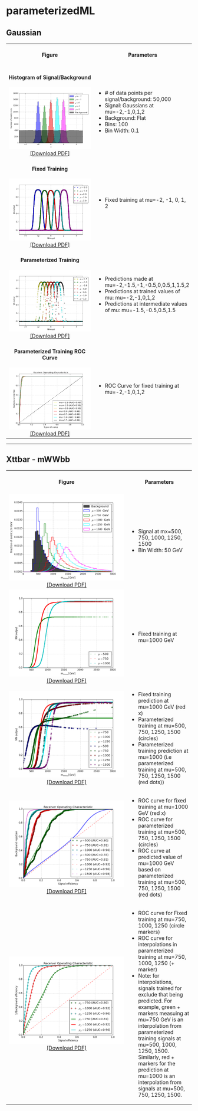 # parameterizedML

## Gaussian
<table style="width:100%">
<tr>
<td align=center> <h4>Figure</h4> </td>
<td align=center> <h4>Parameters</h4> </td>
</tr>
<tr>
<td width=65%, align=center>
<h4>Histogram of Signal/Background</h4>
<img src="/gaussian/plots/images/histogram_gaussian.png"><a href="/gaussian/plots/histogram_gaussian.pdf">[Download PDF]</a></td>
<td>
<ul>
<li> # of data points per signal/background: 50,000</li>
<li> Signal: Gaussians at mu=-2,-1,0,1,2</li>
<li> Background: Flat </li>
<li> Bins: 100 </li>
<li> Bin Width: 0.1 </li>
</ul>
</td>
</tr>
<tr>
<td width=65%, align=center>
<h4>Fixed Training</h4>
<img src="/gaussian/plots/images/fixedTraining.png"><a href="/gaussian/plots/fixedTraining.pdf">[Download PDF]</a></td>
<td>
<ul>
<li>Fixed training at mu=-2, -1, 0, 1, 2</li>
</ul>
</td>
</tr>
<tr>
<td width=65%, align=center>
<h4>Parameterized Training</h4>
<img src="/gaussian/plots/images/paramTraining_complete.png"><a href="/gaussian/plots/paramTraining_complete.pdf">[Download PDF]</a></td>
<td>
<ul>
<li>Predictions made at mu=-2,-1.5,-1,-0.5,0,0.5,1,1.5,2</li>
<li>Predictions at trained values of mu: mu=-2,-1,0,1,2</li>
<li>Predictions at intermediate values of mu: mu=-1.5,-0.5,0.5,1.5</li>
</ul>
</td>
</tr>
<tr>
<td width=65%, align=center>
<h4>Parameterized Training ROC Curve</h4>
<img src="/gaussian/plots/images/ROC_parameterized.png"><a href="/gaussian/plots/ROC_parameterized.pdf">[Download PDF]</a></td>
<td>
<ul>
<li>ROC Curve for fixed training at mu=-2,-1,0,1,2 </li>
</ul>
</td>
</tr>
</table>

---

## Xttbar - mWWbb

<table style="width:100%">
<tr>
<td align=center> <h4>Figure</h4> </td>
<td align=center> <h4>Parameters</h4> </td>
</tr>
<tr>
<td width=65%, align=center><img src="/mwwbb/plots/images/mWWbb_histogram.png"><a href="/mwwbb/plots/mWWbb_histogram.pdf">[Download PDF]</a></td>
<td>
<ul>
<li> Signal at mx=500, 750, 1000, 1250, 1500</li>
<li> Bin Width: 50 GeV </li>
</ul>
</td>
</tr>
<tr>
<td width=65%, align=center><img src="/mwwbb/plots/images/fixedTraining.png"><a href="/mwwbb/plots/fixedTraining.pdf">[Download PDF]</a></td>
<td>
<ul>
<li>Fixed training at mu=1000 GeV</li>
</ul>
</td>
</tr>
<tr>
<td width=65%, align=center><img src="/mwwbb/plots/images/paramTraining_complete.png"><a href="/mwwbb/plots/paramTraining_complete.pdf">[Download PDF]</a></td>
<td>
<ul>
<li>Fixed training prediction at mu=1000 GeV (red x)</li>
<li>Parameterized training at mu=500, 750, 1250, 1500 (circles)</li>
<li>Parameterized training prediction at mu=1000 (i.e parameterized training at mu=500, 750, 1250, 1500 (red dots))</li>
</ul>
</td>
</tr>
<tr>
<td width=65%, align=center> 
<img src="/mwwbb/plots/images/param_ROC_plot.png"><a href="/mwwbb/plots/param_ROC_plot.pdf">[Download PDF]</a></td>
<td>
<ul>
<li>ROC curve for fixed training at mu=1000 GeV (red x)</li>
<li>ROC curve for parameterized training at mu=500, 750, 1250, 1500 (circles)</li>
<li>ROC curve at predicted value of mu=1000 GeV based on parameterized training at mu=500, 750, 1250, 1500 (red dots)</li>
</ul>
</td>
</tr>
<tr>
<td width=65%, align=center> 
<img src="/mwwbb/plots/images/fixVSparam_plot.png"><a href="/mwwbb/plots/fixVSparam_plot.pdf">[Download PDF]</a></td>
<td>
<ul>
<li>ROC curve for Fixed training at mu=750, 1000, 1250 (circle markers)</li>
<li>ROC curve for interpolations in parameterized training at mu=750, 1000, 1250 (+ marker)</li>
<li>Note: for interpolations, signals trained for exclude that being predicted. For example, green + markers measuing at mu=750 GeV is an interpolation from parameterized training signals at mu=500, 1000, 1250, 1500. Similarly, red + markers for the prediction at mu=1000 is an interpolation from signals at mu=500, 750, 1250, 1500. </li>
</ul>
</td>
</tr>
</table>